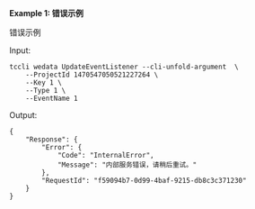 **Example 1: 错误示例**

错误示例

Input: 

```
tccli wedata UpdateEventListener --cli-unfold-argument  \
    --ProjectId 1470547050521227264 \
    --Key 1 \
    --Type 1 \
    --EventName 1
```

Output: 
```
{
    "Response": {
        "Error": {
            "Code": "InternalError",
            "Message": "内部服务错误，请稍后重试。"
        },
        "RequestId": "f59094b7-0d99-4baf-9215-db8c3c371230"
    }
}
```

